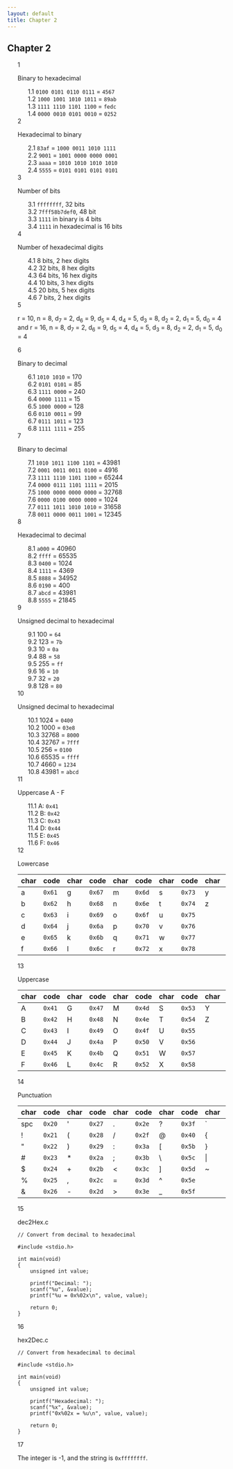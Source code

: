 ```yaml
---
layout: default
title: Chapter 2
---
```

<style type="text/css">
    ol { list-style-type: lower-alpha; }
    ol {
      counter-reset: item;
    }
    ol>li {
      display: block;
    }
    ol>li:before {
      content: counters(item, ".") " ";
      counter-increment: item;
    }
</style>

## Chapter 2

1.  Binary to hexadecimal
    1.  `0100 0101 0110 0111` = `4567`
    1.  `1000 1001 1010 1011` = `89ab`
    1.  `1111 1110 1101 1100` = `fedc`
    1.  `0000 0010 0101 0010` = `0252`

2.  Hexadecimal to binary
    1.  `83af` = `1000 0011 1010 1111`
    2.  `9001` = `1001 0000 0000 0001`
    3.  `aaaa` = `1010 1010 1010 1010`
    4.  `5555` = `0101 0101 0101 0101`

3.  Number of bits
    1.  `ffffffff`, 32 bits
    2.  `7fff58b7def0`, 48 bit
    3.  `1111` in binary is 4 bits
    4.  `1111` in hexadecimal is 16 bits

4.  Number of hexadecimal digits
    1.  8 bits, 2 hex digits
    2.  32 bits, 8 hex digits
    3.  64 bits, 16 hex digits
    4.  10 bits, 3 hex digits
    5.  20 bits, 5 hex digits
    6.  7 bits, 2 hex digits

5.  r = 10, n = 8, d<sub>7</sub> = 2, d<sub>6</sub> = 9, d<sub>5</sub> = 4, d<sub>4</sub> = 5, d<sub>3</sub> = 8, d<sub>2</sub> = 2, d<sub>1</sub> = 5, d<sub>0</sub> = 4 and r = 16, n = 8, d<sub>7</sub> = 2, d<sub>6</sub> = 9, d<sub>5</sub> = 4, d<sub>4</sub> = 5, d<sub>3</sub> = 8, d<sub>2</sub> = 2, d<sub>1</sub> = 5, d<sub>0</sub> = 4
6.  Binary to decimal
    1.  `1010 1010` = 170
    2.  `0101 0101` = 85
    3.  `1111 0000` = 240
    4.  `0000 1111` = 15
    5.  `1000 0000` = 128
    6.  `0110 0011` = 99
    7.  `0111 1011` = 123
    8.  `1111 1111` = 255

7.  Binary to decimal
    1.  `1010 1011 1100 1101` = 43981
    2.  `0001 0011 0011 0100` = 4916
    3.  `1111 1110 1101 1100` = 65244
    4.  `0000 0111 1101 1111` = 2015
    5.  `1000 0000 0000 0000` = 32768
    6.  `0000 0100 0000 0000` = 1024
    7.  `0111 1011 1010 1010` = 31658
    8.  `0011 0000 0011 1001` = 12345

8.  Hexadecimal to decimal
    1.  `a000` = 40960
    2.  `ffff` = 65535
    3.  `0400` = 1024
    4.  `1111` = 4369
    5.  `8888` = 34952
    6.  `0190` = 400
    7.  `abcd` = 43981
    8.  `5555` = 21845

9.  Unsigned decimal to hexadecimal
    1.  100 = `64`
    2.  123 = `7b`
    3.  10 = `0a`
    4.  88 = `58`
    5.  255 = `ff`
    6.  16 = `10`
    7.  32 = `20`
    8.  128 = `80`

10. Unsigned decimal to hexadecimal
    1.  1024 = `0400`
    2.  1000 = `03e8`
    3.  32768 = `8000`
    4.  32767 = `7fff`
    5.  256 = `0100`
    6.  65535 = `ffff`
    7.  4660 = `1234`
    8.  43981 = `abcd`

11. Uppercase A - F
    1.  A: `0x41`
    2.  B: `0x42`
    3.  C: `0x43`
    4.  D: `0x44`
    5.  E: `0x45`
    6.  F: `0x46`

12. Lowercase

    |char| code |char| code |char| code |char| code |char| code |
    |----|------|----|------|----|------|----|------|----|------|
    | a  |`0x61`| g  |`0x67`| m  |`0x6d`| s  |`0x73`| y  |`0x79`| 
    | b  |`0x62`| h  |`0x68`| n  |`0x6e`| t  |`0x74`| z  |`0x7a`|
    | c  |`0x63`| i  |`0x69`| o  |`0x6f`| u  |`0x75`|
    | d  |`0x64`| j  |`0x6a`| p  |`0x70`| v  |`0x76`|
    | e  |`0x65`| k  |`0x6b`| q  |`0x71`| w  |`0x77`|
    | f  |`0x66`| l  |`0x6c`| r  |`0x72`| x  |`0x78`|

13. Uppercase

    |char| code |char| code |char| code |char| code |char| code |
    |----|------|----|------|----|------|----|------|----|------|
    | A  |`0x41`| G  |`0x47`| M  |`0x4d`| S  |`0x53`| Y  |`0x59`| 
    | B  |`0x42`| H  |`0x48`| N  |`0x4e`| T  |`0x54`| Z  |`0x5a`|
    | C  |`0x43`| I  |`0x49`| O  |`0x4f`| U  |`0x55`|
    | D  |`0x44`| J  |`0x4a`| P  |`0x50`| V  |`0x56`|
    | E  |`0x45`| K  |`0x4b`| Q  |`0x51`| W  |`0x57`|
    | F  |`0x46`| L  |`0x4c`| R  |`0x52`| X  |`0x58`|

14. Punctuation

    |char| code |char| code |char| code |char| code |char| code |
    |----|------|----|------|----|------|----|------|----|------|
    |spc |`0x20`| '  |`0x27`| .  |`0x2e`| ?  |`0x3f`| ` |`0x60`|
    | !  |`0x21`| (  |`0x28`| /  |`0x2f`| @  |`0x40`| {  |`0x7b`|
    | "  |`0x22`| )  |`0x29`| :  |`0x3a`| [  |`0x5b`| }  |`0x7c`|
    | #  |`0x23`| *  |`0x2a`| ;  |`0x3b`| \\  |`0x5c`| \| |`0x7d`|
    | $  |`0x24`| +  |`0x2b`| <  |`0x3c`| ]  |`0x5d`| ~  |`0x7e`|
    | %  |`0x25`| ,  |`0x2c`| =  |`0x3d`| ^  |`0x5e`|
    | &  |`0x26`| -  |`0x2d`| >  |`0x3e`| _  |`0x5f`|

15. dec2Hex.c

        // Convert from decimal to hexadecimal

        #include <stdio.h>

        int main(void)
        {
            unsigned int value;

            printf("Decimal: ");
            scanf("%u", &value);
            printf("%u = 0x%02x\n", value, value);

            return 0;
        }

16. hex2Dec.c

        // Convert from hexadecimal to decimal

        #include <stdio.h>

        int main(void)
        {
            unsigned int value;

            printf("Hexadecimal: ");
            scanf("%x", &value);
            printf("0x%02x = %u\n", value, value);

            return 0;
        }

17. The integer is -1, and the string is `0xffffffff`.
